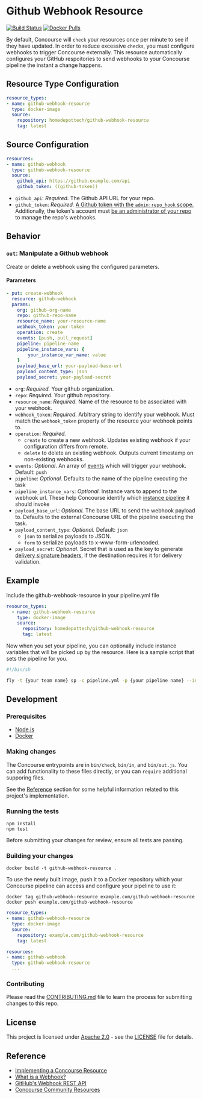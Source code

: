 Github Webhook Resource
===================================

[![Build Status](https://travis-ci.org/homedepot/github-webhook-resource.svg?branch=master)](https://travis-ci.org/homedepot/github-webhook-resource) [![Docker Pulls](https://img.shields.io/docker/pulls/homedepottech/github-webhook-resource.svg)](https://hub.docker.com/r/homedepottech/github-webhook-resource)

By default, Concourse will `check` your resources once per minute to see if they have updated. In order to reduce excessive `checks`, you must configure webhooks to trigger Concourse externally. This resource automatically configures your GitHub respoitories to send webhooks to your Concourse pipeline the instant a change happens.

Resource Type Configuration
---------------------------

```yaml
resource_types:
- name: github-webhook-resource
  type: docker-image
  source:
    repository: homedepottech/github-webhook-resource
    tag: latest
```
Source Configuration
--------------------

```yaml
resources:
- name: github-webhook
  type: github-webhook-resource
  source:
    github_api: https://github.example.com/api
    github_token: ((github-token))
```

- `github_api`: *Required.* The Github API URL for your repo.
- `github_token`: *Required.* [A Github token with the `admin:repo_hook` scope.](https://github.com/settings/tokens/new?scopes=admin:repo_hook) Additionally, the token's account must [be an administrator of your repo](https://help.github.com/en/articles/managing-an-individuals-access-to-an-organization-repository) to manage the repo's webhooks.

Behavior
--------

### `out`: Manipulate a Github webhook

Create or delete a webhook using the configured parameters.

#### Parameters

```yaml
- put: create-webhook
  resource: github-webhook
  params:
    org: github-org-name
    repo: github-repo-name
    resource_name: your-resource-name
    webhook_token: your-token
    operation: create
    events: [push, pull_request]
    pipeline: pipeline-name
    pipeline_instance_vars: {
        your_instance_var_name: value
    }
    payload_base_url: your-payload-base-url
    payload_content_type: json
    payload_secret: your-payload-secret
```

- `org`: *Required.* Your github organization.
- `repo`: *Required.* Your github repository.
- `resource_name`: *Required.* Name of the resource to be associated with your webhook.
- `webhook_token`: *Required.* Arbitrary string to identify your webhook. Must match the `webhook_token` property of the resource your webhook points to.
- `operation`: *Required.*
  - `create` to create a new webhook. Updates existing webhook if your configuration differs from remote.
  - `delete` to delete an existing webhook. Outputs current timestamp on non-existing webhooks.
- `events`: *Optional*. An array of [events](https://developer.github.com/webhooks/#events) which will trigger your webhook. Default: `push`
- `pipeline`: *Optional.* Defaults to the name of the pipeline executing the task
- `pipeline_instance_vars`: *Optional.* Instance vars to append to the webhook url. These help Concourse identify which [instance pipeline](https://concourse-ci.org/resources.html#schema.resource.webhook_token) it should invoke
- `payload_base_url`: *Optional.* The base URL to send the webhook payload to. Defaults to the external Concourse URL of the pipeline executing the task.
- `payload_content_type`: *Optional.* Default: `json`
  - `json` to serialize payloads to JSON.
  - `form` to serialize payloads to x-www-form-urlencoded.
- `payload_secret`: *Optional.* Secret that is used as the key to generate [delivery signature headers](https://docs.github.com/en/webhooks/webhook-events-and-payloads#delivery-headers), if the destination requires it for delivery validation.

## Example
Include the github-webhook-resource in your pipeline.yml file

```yaml
resource_types:
  - name: github-webhook-resource
    type: docker-image
    source:
      repository: homedepottech/github-webhook-resource
      tag: latest 
```

Now when you set your pipeline, you can optionally include instance variables that will be picked up by the resource. Here is a sample script that sets the pipeline for you. 

```bash
#!/bin/sh

fly -t {your team name} sp -c pipeline.yml -p {your pipeline name} --instance-var {you instance variables}


```

## Development

### Prerequisites
- [Node.js](https://nodejs.org/)
- [Docker](https://www.docker.com/)

### Making changes
The Concourse entrypoints are in `bin/check`, `bin/in`, and `bin/out.js`. You can add functionality to these files directly, or you can `require` additional supporing files.

See the [Reference](#Reference) section for some helpful information related to this project's implementation.

### Running the tests
```shell
npm install
npm test
```
Before submitting your changes for review, ensure all tests are passing.

### Building your changes
```shell
docker build -t github-webhook-resource .
```

To use the newly built image, push it to a Docker repository which your Concourse pipeline can access and configure your pipeline to use it:

```shell
docker tag github-webhook-resource example.com/github-webhook-resource
docker push example.com/github-webhook-resource
```

```yaml
resource_types:
- name: github-webhook-resource
  type: docker-image
  source:
    repository: example.com/github-webhook-resource
    tag: latest

resources:
- name: github-webhook
  type: github-webhook-resource
  ...
```

### Contributing
Please read the [CONTRIBUTING.md](CONTRIBUTING.md) file to learn the process for submitting changes to this repo.

## License
This project is licensed under [Apache 2.0](https://www.apache.org/licenses/LICENSE-2.0) - see the [LICENSE](LICENSE) file for details.

## Reference
- [Implementing a Concourse Resource](https://concourse-ci.org/implementing-resource-types.html)
- [What is a Webhook?](https://help.github.com/articles/about-webhooks/)
- [GitHub's Webhook REST API](https://developer.github.com/v3/repos/hooks/)
- [Concourse Community Resources](https://github.com/concourse/concourse/wiki/Resource-Types)
